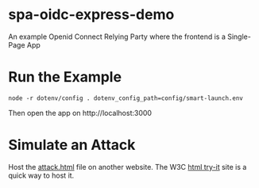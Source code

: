 # spa-oidc-express-demo
An example Openid Connect Relying Party where the frontend is a Single-Page App

# Run the Example
```
node -r dotenv/config . dotenv_config_path=config/smart-launch.env
```

Then open the app on http://localhost:3000

# Simulate an Attack
Host the [attack.html](./attack.html) file on another website. The W3C [html try-it](https://www.w3schools.com/html/tryit.asp?filename=tryhtml_default) site is a quick way to host it.